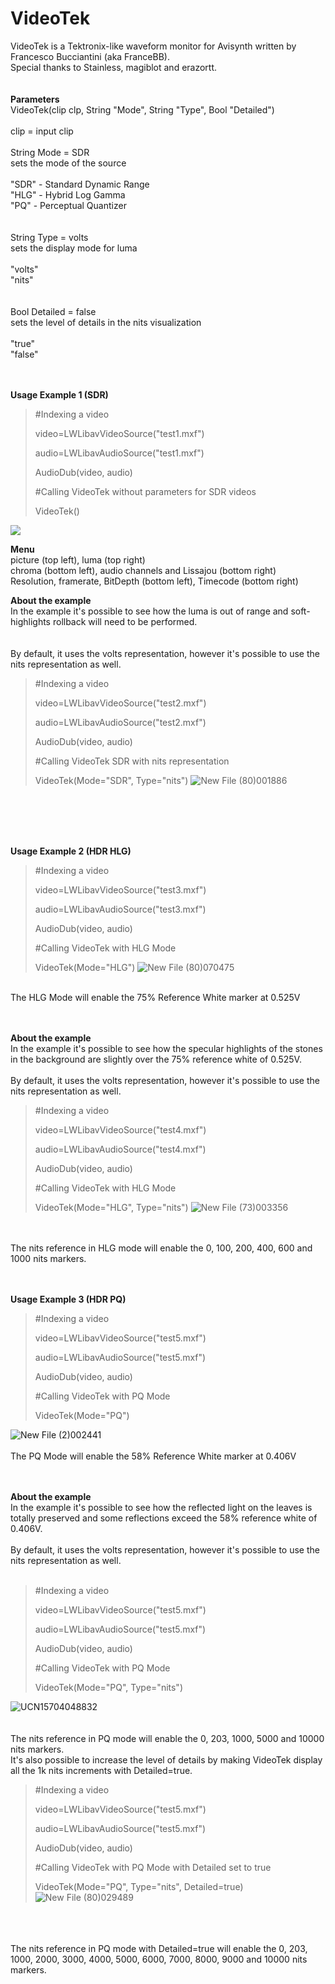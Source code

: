 # VideoTek
VideoTek is a Tektronix-like waveform monitor for Avisynth written by Francesco Bucciantini (aka FranceBB).
<br>
Special thanks to Stainless, magiblot and erazortt.
<br>
<br>
<br>
**Parameters**
<br>
VideoTek(clip clp, String "Mode", String "Type", Bool "Detailed")
<br>
<br>
clip = input clip
<br>
<br>
String Mode = SDR
<br>
sets the mode of the source
<br>
<br>
"SDR" - Standard Dynamic Range
<br>
"HLG" - Hybrid Log Gamma
<br>
"PQ" - Perceptual Quantizer
<br>
<br>
<br>
String Type = volts
<br>
sets the display mode for luma
<br>
<br>
"volts"
<br>
"nits"
<br>
<br>
<br>
Bool Detailed = false
<br>
sets the level of details in the nits visualization
<br>
<br>
"true"
<br>
"false"
<br>
<br>
<br>

**Usage Example 1 (SDR)**
>#Indexing a video
>
>video=LWLibavVideoSource("test1.mxf")
>
>audio=LWLibavAudioSource("test1.mxf")
>
>AudioDub(video, audio)
>
>
>#Calling VideoTek without parameters for SDR videos
>
>VideoTek()

<img src="https://i.imgur.com/sHsDioV.png">

**Menu**
<br>
picture (top left), luma (top right)
<br>
chroma (bottom left), audio channels and Lissajou (bottom right)
<br>
Resolution, framerate, BitDepth (bottom left), Timecode (bottom right)
<br>

**About the example**
<br>
In the example it's possible to see how the luma is out of range and soft-highlights rollback will need to be performed.
<br>
<br>
<br>
By default, it uses the volts representation, however it's possible to use the nits representation as well.
>#Indexing a video
>
>video=LWLibavVideoSource("test2.mxf")
>
>audio=LWLibavAudioSource("test2.mxf")
>
>AudioDub(video, audio)
>
>
>#Calling VideoTek SDR with nits representation
>
>VideoTek(Mode="SDR", Type="nits")
![New File (80)001886](https://github.com/FranceBB/VideoTek/assets/18946343/c061bbb0-a649-44a2-ba86-3910aeb12d0a)
<br>
<br>
<br>
<br>


**Usage Example 2 (HDR HLG)**
>#Indexing a video
>
>video=LWLibavVideoSource("test3.mxf")
>
>audio=LWLibavAudioSource("test3.mxf")
>
>AudioDub(video, audio)
>
>
>#Calling VideoTek with HLG Mode
>
>VideoTek(Mode="HLG")
![New File (80)070475](https://github.com/FranceBB/VideoTek/assets/18946343/2059c839-085c-4fd8-a480-cffa6fe760c8)
<br>
The HLG Mode will enable the 75% Reference White marker at 0.525V
<br>
<br>
<br>

**About the example**
<br>
In the example it's possible to see how the specular highlights of the stones in the background are slightly over the 75% reference white of 0.525V.
<br>
<br>
By default, it uses the volts representation, however it's possible to use the nits representation as well.
>#Indexing a video
>
>video=LWLibavVideoSource("test4.mxf")
>
>audio=LWLibavAudioSource("test4.mxf")
>
>AudioDub(video, audio)
>
>
>#Calling VideoTek with HLG Mode
>
>VideoTek(Mode="HLG", Type="nits")
![New File (73)003356](https://github.com/FranceBB/VideoTek/assets/18946343/16b2932b-c048-4537-ba43-206580f5db74)
<br>
<br>
The nits reference in HLG mode will enable the 0, 100, 200, 400, 600 and 1000 nits markers.
<br>
<br>
<br>

**Usage Example 3 (HDR PQ)**
>#Indexing a video
>
>video=LWLibavVideoSource("test5.mxf")
>
>audio=LWLibavAudioSource("test5.mxf")
>
>AudioDub(video, audio)
>
>
>#Calling VideoTek with PQ Mode
>
>VideoTek(Mode="PQ")


![New File (2)002441](https://github.com/FranceBB/VideoTek/assets/18946343/8879d890-6548-4f67-94bb-e70271802979)
<br>
<br>
The PQ Mode will enable the 58% Reference White marker at 0.406V
<br>
<br>
<br>

**About the example**
<br>
In the example it's possible to see how the reflected light on the leaves is totally preserved and some reflections exceed the 58% reference white of 0.406V.
<br>
<br>
By default, it uses the volts representation, however it's possible to use the nits representation as well.
<br>
<br>
>#Indexing a video
>
>video=LWLibavVideoSource("test5.mxf")
>
>audio=LWLibavAudioSource("test5.mxf")
>
>AudioDub(video, audio)
>
>
>#Calling VideoTek with PQ Mode
>
>VideoTek(Mode="PQ", Type="nits")
>
![UCN15704048832](https://github.com/FranceBB/VideoTek/assets/18946343/69273731-3eab-48d7-b78b-67b01189e181)
<br>
<br>
<br>
The nits reference in PQ mode will enable the 0, 203, 1000, 5000 and 10000 nits markers.
<br>
It's also possible to increase the level of details by making VideoTek display all the 1k nits increments with Detailed=true.
<br>
>#Indexing a video
>
>video=LWLibavVideoSource("test5.mxf")
>
>audio=LWLibavAudioSource("test5.mxf")
>
>AudioDub(video, audio)
>
>
>#Calling VideoTek with PQ Mode with Detailed set to true
>
>VideoTek(Mode="PQ", Type="nits", Detailed=true)
![New File (80)029489](https://github.com/FranceBB/VideoTek/assets/18946343/e008e111-7fed-4c07-83cd-02792a751a4b)
<br>
<br>
<br>
The nits reference in PQ mode with Detailed=true will enable the 0, 203, 1000, 2000, 3000, 4000, 5000, 6000, 7000, 8000, 9000 and 10000 nits markers.
<br>
<br>
